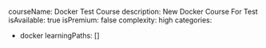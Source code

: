 courseName: Docker Test Course
description: New Docker Course For Test
isAvailable: true
isPremium: false
complexity: high
categories: 
  - docker
learningPaths: []
